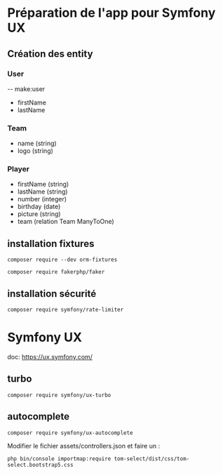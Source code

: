 # Préparation de l'app pour Symfony UX
## Création des entity
### User
-- make:user
* firstName
* lastName

### Team
* name (string)
* logo (string)

### Player
* firstName (string)
* lastName (string)
* number (integer)
* birthday (date)
* picture (string)
* team (relation Team ManyToOne)

## installation fixtures
```composer require --dev orm-fixtures```

```composer require fakerphp/faker```

## installation sécurité
```composer require symfony/rate-limiter```


# Symfony UX
doc: https://ux.symfony.com/

## turbo
```composer require symfony/ux-turbo```

## autocomplete
```composer require symfony/ux-autocomplete```

Modifier le fichier assets/controllers.json
et faire un :

```php bin/console importmap:require tom-select/dist/css/tom-select.bootstrap5.css```
